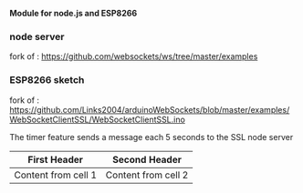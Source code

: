 **Module for node.js and ESP8266**

### node server
fork of : https://github.com/websockets/ws/tree/master/examples

### ESP8266 sketch
fork of : https://github.com/Links2004/arduinoWebSockets/blob/master/examples/WebSocketClientSSL/WebSocketClientSSL.ino

The timer feature sends a message each 5 seconds to the SSL node server


First Header | Second Header
--------- | -------------
Content from cell 1 | Content from cell 2
